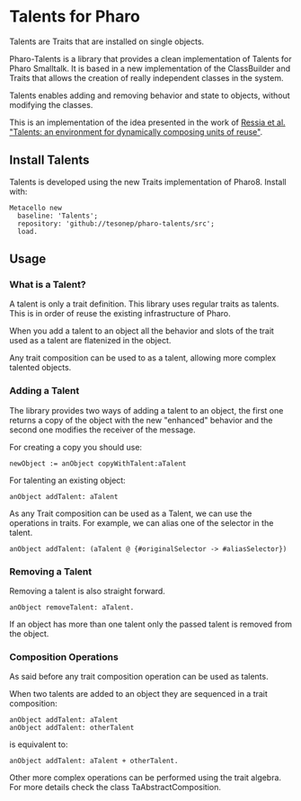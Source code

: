 # Talents for Pharo

Talents are Traits that are installed on single objects.

Pharo-Talents is a library that provides a clean implementation of Talents for Pharo Smalltalk. 
It is based in a new implementation of the ClassBuilder and Traits that allows the creation of really independent classes in the system.

Talents enables adding and removing behavior and state to objects, without modifying the classes.

This is an implementation of the idea presented in the work of [Ressia et al. "Talents: an environment for dynamically composing units of reuse"](http://scg.unibe.ch/archive/papers/Ress12eTalentsSPE.pdf).

## Install Talents

Talents is developed using the new Traits implementation of Pharo8. Install with:

```
Metacello new
  baseline: 'Talents';
  repository: 'github://tesonep/pharo-talents/src';
  load.
```

## Usage

### What is a Talent?

A talent is only a trait definition. This library uses regular traits as talents. This is in order of reuse the existing 
infrastructure of Pharo. 

When you add a talent to an object all the behavior and slots of the trait used as a talent are flatenized in the object. 

Any trait composition can be used to as a talent, allowing more complex talented objects.

### Adding a Talent

The library provides two ways of adding a talent to an object, the first one returns a copy of the object with the new 
"enhanced" behavior and the second one modifies the receiver of the message.

For creating a copy you should use:

```
newObject := anObject copyWithTalent:aTalent
```

For talenting an existing object:

```
anObject addTalent: aTalent
```

As any Trait composition can be used as a Talent, we can use the operations in traits. 
For example, we can alias one of the selector in the talent.

```
anObject addTalent: (aTalent @ {#originalSelector -> #aliasSelector}) 
```

### Removing a Talent

Removing a talent is also straight forward.

```
anObject removeTalent: aTalent.
```

If an object has more than one talent only the passed talent is removed from the object.

### Composition Operations

As said before any trait composition operation can be used as talents.

When two talents are added to an object they are sequenced in a trait composition:

```
anObject addTalent: aTalent
anObject addTalent: otherTalent
```

is equivalent to:

```
anObject addTalent: aTalent + otherTalent.
```

Other more complex operations can be performed using the trait algebra. For more details check the class TaAbstractComposition.
